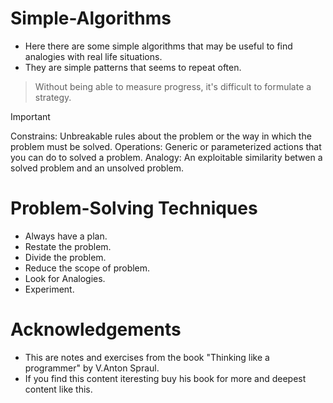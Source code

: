 # Simple-Algorithms
- Here there are some simple algorithms that may be useful to find analogies with real life situations.
- They are simple patterns that seems to repeat often.
>Without being able to measure progress, it's difficult to formulate a strategy.

>[!IMPORTANT] 
>Constrains: Unbreakable rules about the problem or the way in which the problem must be solved.
>Operations: Generic or parameterized actions that you can do to solved a problem.
>Analogy: An exploitable similarity betwen a solved problem and an unsolved problem. 

# Problem-Solving Techniques
- Always have a plan.
- Restate the problem.
- Divide the problem.
- Reduce the scope of problem.
- Look for Analogies.
- Experiment.
# Acknowledgements
- This are notes and exercises from the book "Thinking like a programmer" by V.Anton Spraul.
- If you find this content iteresting buy his book for more and deepest content like this.
  
